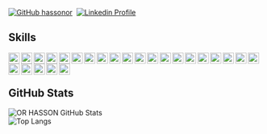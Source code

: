 
[![GitHub hassonor](https://img.shields.io/github/followers/hassonor?label=follow&style=social)](https://github.com/hassonor)&nbsp;
[![Linkedin Profile](https://img.shields.io/badge/-OR%20HASSON-blue?style=flat-square&logo=Linkedin&logoColor=white)](https://www.linkedin.com/in/orhasson/)&nbsp;
<!-- ![Visitors](https://visitor-badge.glitch.me/badge?page_id=hassonor/hassonor)&nbsp; -->

<h2> Skills </h2>
<img width="22px" title="Javascript" align="left" src="https://raw.githubusercontent.com/rahulbanerjee26/githubAboutMeGenerator/main/icons/javascript.svg">
<img width="22px" title="Typescript" align="left" src="https://raw.githubusercontent.com/rahulbanerjee26/githubAboutMeGenerator/main/icons/typescript.svg">
<img width="22px" title="React" align="left" src="https://raw.githubusercontent.com/rahulbanerjee26/githubAboutMeGenerator/main/icons/reactjs.svg">
<img width="22px" title="Redux" align="left" src="https://raw.githubusercontent.com/rahulbanerjee26/githubAboutMeGenerator/main/icons/redux.svg">
<img width="22px" title="HTML" align="left" src="https://raw.githubusercontent.com/rahulbanerjee26/githubAboutMeGenerator/main/icons/html.svg">
<img width="22px" title="CSS" align="left" src="https://raw.githubusercontent.com/rahulbanerjee26/githubAboutMeGenerator/main/icons/css.svg">
<img width="22px" title="Nodejs" align="left" src="https://raw.githubusercontent.com/rahulbanerjee26/githubAboutMeGenerator/main/icons/nodejs.svg">
<img width="22px" title="MongoDB" align="left" src="https://raw.githubusercontent.com/rahulbanerjee26/githubAboutMeGenerator/main/icons/mongodb.svg">
<img width="22px" title="Java" align="left" src="https://raw.githubusercontent.com/rahulbanerjee26/githubAboutMeGenerator/main/icons/java.svg">
<img width="22px" title="MySql" align="left" src="https://raw.githubusercontent.com/rahulbanerjee26/githubAboutMeGenerator/main/icons/mysql.svg">
<img width="22px" title="Python" align="left" src="https://raw.githubusercontent.com/rahulbanerjee26/githubAboutMeGenerator/main/icons/python.svg">
<img width="22px" title="Git" align="left" src="https://raw.githubusercontent.com/rahulbanerjee26/githubAboutMeGenerator/main/icons/git.svg">
<img width="22px" title="GitHub" align="left" src="https://raw.githubusercontent.com/rahulbanerjee26/githubAboutMeGenerator/main/icons/github.svg">
<img src="https://www.vectorlogo.zone/logos/firebase/firebase-icon.svg" alt="firebase" width="22px"/> 
<img width="22px" title="Git" align="left" src="https://raw.githubusercontent.com/rahulbanerjee26/githubAboutMeGenerator/main/icons/postgresql.svg">
<img width="22px" title="Git" align="left" src="https://raw.githubusercontent.com/rahulbanerjee26/githubAboutMeGenerator/main/icons/docker.svg">
<img width="22px" title="Git" align="left" src="https://raw.githubusercontent.com/rahulbanerjee26/githubAboutMeGenerator/main/icons/redis.svg">
<img width="22px" title="Git" align="left" src="https://raw.githubusercontent.com/rahulbanerjee26/githubAboutMeGenerator/main/icons/aws.svg">
<img width="22px" title="Git" align="left" src="https://raw.githubusercontent.com/rahulbanerjee26/githubAboutMeGenerator/main/icons/kubernetes.svg">
<img width="22px" title="Git" align="left" src="https://raw.githubusercontent.com/rahulbanerjee26/githubAboutMeGenerator/main/icons/azure.svg">
<img width="22px" title="Git" align="left" src="https://raw.githubusercontent.com/rahulbanerjee26/githubAboutMeGenerator/main/icons/jenkins.svg">
<img width="22px" title="Git" align="left" src="https://raw.githubusercontent.com/rahulbanerjee26/githubAboutMeGenerator/main/icons/cypress.svg">
<img width="22px" title="Git" align="left" src="https://raw.githubusercontent.com/rahulbanerjee26/githubAboutMeGenerator/main/icons/selenium.svg">
<img width="22px" title="Git" align="left" src="https://raw.githubusercontent.com/rahulbanerjee26/githubAboutMeGenerator/main/icons/grafana.svg">
<img width="22px" title="Git" align="left" src="https://raw.githubusercontent.com/rahulbanerjee26/githubAboutMeGenerator/main/icons/kibana.svg">

<br>
<br>

<h2> GitHub Stats </h2>

![OR HASSON GitHub Stats](https://github-readme-stats.vercel.app/api?username=hassonor&count_private=true&show_icons=true)
<br>
![Top Langs](https://github-readme-stats.vercel.app/api/top-langs/?username=hassonor&layout=compact&card_width=445&exclude_repo=nand2tetris&langs_count=10)


